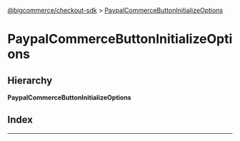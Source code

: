 [@bigcommerce/checkout-sdk](../README.md) > [PaypalCommerceButtonInitializeOptions](../interfaces/paypalcommercebuttoninitializeoptions.md)

# PaypalCommerceButtonInitializeOptions

## Hierarchy

**PaypalCommerceButtonInitializeOptions**

## Index

---

